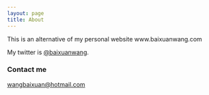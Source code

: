 ```yaml
---
layout: page
title: About
---
```


<p class="message">
  This is an alternative of my personal website www.baixuanwang.com
</p>

My twitter is [@baixuanwang](https://twitter.com/baixuanwang).

### Contact me

[wangbaixuan@hotmail.com](mailto:wangbaixuan@hotmail.com)
